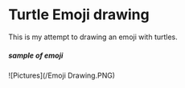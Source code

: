 # Turtle Emoji drawing

This is my attempt to drawing an emoji with turtles.



##### **sample of emoji**

![Pictures](/Emoji Drawing.PNG)